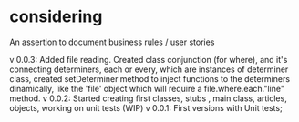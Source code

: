 # considering
An assertion to document business rules / user stories

v 0.0.3:  Added file reading. Created class conjunction (for where), and it's connecting determiners, each or every, which are instances of determiner class, created setDeterminer method to inject functions to the determiners dinamically, like the 'file' object which will require a file.where.each."line" method.
v 0.0.2:  Started creating first classes, stubs , main class, articles, objects, working on unit tests (WIP)
v 0.0.1:  First versions with Unit tests;
